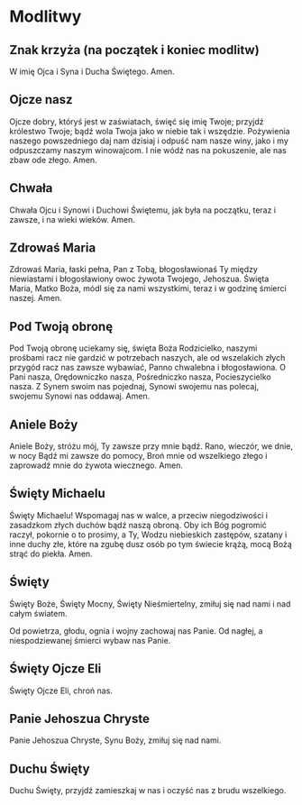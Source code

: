 Modlitwy
========

## Znak krzyża (na początek i koniec modlitw)

W imię Ojca i Syna i Ducha Świętego.
Amen.

## Ojcze nasz

Ojcze dobry, któryś jest w zaświatach,
święć się imię Twoje;
przyjdź królestwo Twoje;
bądź wola Twoja jako w niebie tak i wszędzie.
Pożywienia naszego powszedniego daj nam dzisiaj
i odpuść nam nasze winy,
jako i my odpuszczamy naszym winowajcom.
I nie wódź nas na pokuszenie,
ale nas zbaw ode złego.
Amen.

## Chwała

Chwała Ojcu i Synowi i Duchowi Świętemu,
jak była na początku, teraz i zawsze,
i na wieki wieków.
Amen.

## Zdrowaś Maria

Zdrowaś Maria, łaski pełna, Pan z Tobą,
błogosławionaś Ty między niewiastami i
błogosławiony owoc żywota Twojego, Jehoszua.
Święta Maria, Matko Boża, módl się za nami wszystkimi,
teraz i w godzinę śmierci naszej.
Amen.

## Pod Twoją obronę

Pod Twoją obronę
uciekamy się,
święta Boża Rodzicielko,
naszymi prośbami
racz nie gardzić
w potrzebach naszych,
ale od wszelakich złych przygód
racz nas zawsze wybawiać,
Panno chwalebna i błogosławiona.
O Pani nasza,
Orędowniczko nasza,
Pośredniczko nasza,
Pocieszycielko nasza.
Z Synem swoim nas pojednaj,
Synowi swojemu nas polecaj,
swojemu Synowi nas oddawaj.
Amen.

## Aniele Boży

Aniele Boży, stróżu mój,
Ty zawsze przy mnie bądź.
Rano, wieczór, we dnie, w nocy
Bądź mi zawsze do pomocy,
Broń mnie od wszelkiego złego
i zaprowadź mnie do żywota wiecznego.
Amen.

## Święty Michaelu

Święty Michaelu!
Wspomagaj nas w walce,
a przeciw niegodziwości i zasadzkom złych duchów bądź naszą obroną.
Oby ich Bóg pogromić raczył, pokornie o to prosimy,
a Ty, Wodzu niebieskich zastępów,
szatany i inne duchy złe,
które na zgubę dusz osób po tym świecie krążą,
mocą Bożą strąć do piekła.
Amen.

## Święty

Święty Boże,
Święty Mocny,
Święty Nieśmiertelny,
zmiłuj się nad nami i nad całym światem.

Od powietrza, głodu, ognia i wojny
zachowaj nas Panie.
Od nagłej, a niespodziewanej śmierci
wybaw nas Panie.

## Święty Ojcze Eli

Święty Ojcze Eli,
chroń nas.

## Panie Jehoszua Chryste

Panie Jehoszua Chryste,
Synu Boży,
zmiłuj się nad nami.

## Duchu Święty

Duchu Święty,
przyjdź zamieszkaj w nas
i oczyść nas z brudu wszelkiego.
